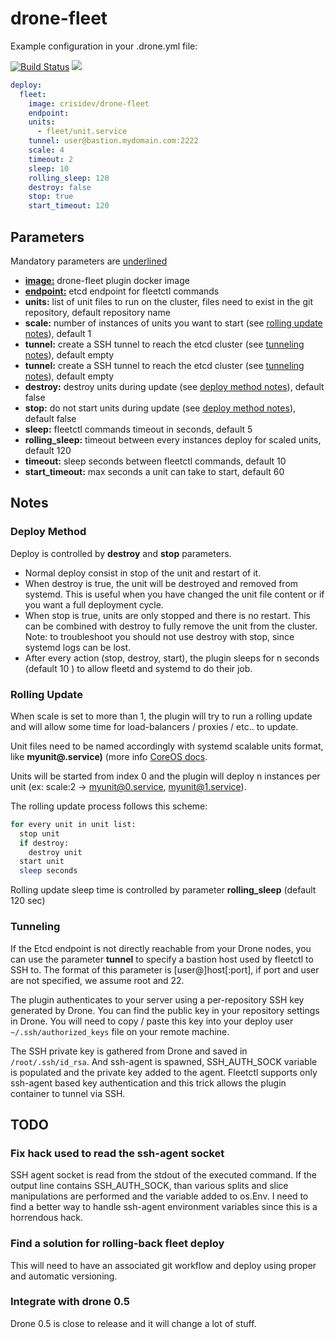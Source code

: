 # drone-fleet
Example configuration in your .drone.yml file:

[![Build Status](https://drone.crisidev.org/api/badges/crisidev/drone-fleet/status.svg)](https://drone.crisidev.org/crisidev/drone-fleet)
[![](https://badge.imagelayers.io/crisidev/drone-fleet:latest.svg)](https://imagelayers.io/?images=crisidev/drone-fleet:latest 'Get your own badge on imagelayers.io')

```yaml
deploy:
  fleet:
    image: crisidev/drone-fleet
    endpoint:
    units:
      - fleet/unit.service
    tunnel: user@bastion.mydomain.com:2222
    scale: 4
    timeout: 2
    sleep: 10
    rolling_sleep: 120
    destroy: false
    stop: true
    start_timeout: 120
```

## Parameters
Mandatory parameters are <u>underlined</u>

* <u><b>image:</b></u> drone-fleet plugin docker image
* <u><b>endpoint:</b></u> etcd endpoint for fleetctl commands
* <b>units:</b> list of unit files to run on the cluster, files need to exist in the git repository, default repository name
* <b>scale:</b> number of instances of units you want to start (see [rolling update notes](DOCS.md#rolling-update)), default 1
* <b>tunnel:</b> create a SSH tunnel to reach the etcd cluster (see [tunneling notes](DOCS.md#tunneling)), default empty
* <b>tunnel:</b> create a SSH tunnel to reach the etcd cluster (see [tunneling notes](DOCS.md#tunneling)), default empty
* <b>destroy:</b> destroy units during update (see [deploy method notes](DOCS.md#deploy-method)), default false
* <b>stop:</b> do not start units during update (see [deploy method notes](DOCS.md#deploy-method)), default false
* <b>sleep:</b> fleetctl commands timeout in seconds, default 5
* <b>rolling_sleep:</b> timeout between every instances deploy for scaled units, default 120
* <b>timeout:</b> sleep seconds between fleetctl commands, default 10
* <b>start_timeout:</b> max seconds a unit can take to start, default 60

## Notes
### Deploy Method
Deploy is controlled by <b>destroy</b> and <b>stop</b> parameters. 

* Normal deploy consist in stop of the unit and restart of it.
* When destroy is true, the unit will be destroyed and removed from systemd. This is useful when you have changed the unit file content or if you want a full deployment cycle.
* When stop is true, units are only stopped and there is no restart. This can be combined with destroy to fully remove the unit from the cluster. Note: to troubleshoot you should not use destroy with stop, since systemd logs can be lost.
* After every action (stop, destroy, start), the plugin sleeps for n seconds (default 10 ) to allow fleetd and systemd to do their job.

### Rolling Update
When scale is set to more than 1, the plugin will try to run a rolling update and will allow some time for load-balancers / proxies / etc.. to update. 

Unit files need to be named accordingly with systemd scalable units format, like <b>myunit@.service)</b> (more info [CoreOS docs](https://coreos.com/fleet/docs/latest/launching-containers-fleet.html).

Units will be started from index 0 and the plugin will deploy n instances per unit (ex: scale:2 -> myunit@0.service, myunit@1.service).

The rolling update process follows this scheme:

```bash
for every unit in unit list:
  stop unit
  if destroy:
    destroy unit
  start unit
  sleep seconds
```

Rolling update sleep time is controlled by parameter <b>rolling_sleep</b>  (default 120 sec)

### Tunneling
If the Etcd endpoint is not directly reachable from your Drone nodes, you can use the parameter <b>tunnel</b> to specify a bastion host used by fleetctl to SSH to. The format of this parameter is
[user@]host[:port], if port and user are not specified, we assume root and 22.

The plugin authenticates to your server using a per-repository SSH key generated by Drone. You can find the public key in your repository settings in Drone. You will need to copy / paste this key into your deploy user `~/.ssh/authorized_keys` file on your remote machine.

The SSH private key is gathered from Drone and saved in `/root/.ssh/id_rsa`. And ssh-agent is spawned, SSH_AUTH_SOCK variable is populated and the private key added to the agent.
Fleetctl supports only ssh-agent based key authentication and this trick allows the plugin container to tunnel via SSH.

## TODO
### Fix hack used to read the ssh-agent socket
SSH agent socket is read from the stdout of the executed command. If the output line contains SSH_AUTH_SOCK, than various splits and slice manipulations are performed and the variable added to os.Env. I need to find a better way to handle ssh-agent environment variables since this is a horrendous hack.

### Find a solution for rolling-back fleet deploy
This will need to have an associated git workflow and deploy using proper and automatic versioning.

### Integrate with drone 0.5
Drone 0.5 is close to release and it will change a lot of stuff.
